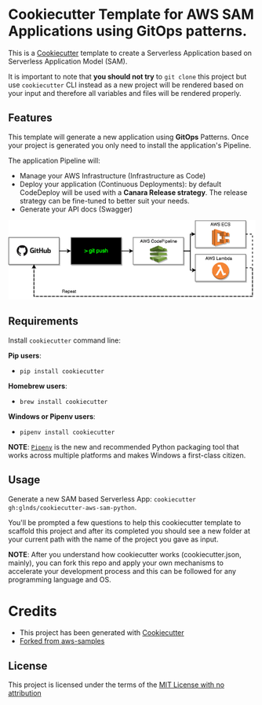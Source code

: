 # Cookiecutter Template for AWS SAM Applications using GitOps patterns.

This is a [Cookiecutter](https://github.com/audreyr/cookiecutter) template to create a Serverless Application based on Serverless Application Model (SAM).

It is important to note that **you should not try** to `git clone` this project but use `cookiecutter` CLI instead as a new project will be rendered based on your input and therefore all variables and files will be rendered properly.

## Features

This template will generate a new application using **GitOps** Patterns. Once your project is generated you only need to install the application's Pipeline. 

The application Pipeline will:
- Manage your AWS Infrastructure (Infrastructure as Code)  
- Deploy your application (Continuous Deployments): by default CodeDeploy will be used with a **Canara Release strategy**. The release strategy can be fine-tuned to better suit your needs.
- Generate your API docs (Swagger)

![GitOps](img/GitOps.png)

## Requirements

Install `cookiecutter` command line: 

**Pip users**:

* `pip install cookiecutter`

**Homebrew users**:

* `brew install cookiecutter`

**Windows or Pipenv users**:

* `pipenv install cookiecutter`

**NOTE**: [`Pipenv`](https://github.com/pypa/pipenv) is the new and recommended Python packaging tool that works across multiple platforms and makes Windows a first-class citizen.

## Usage

Generate a new SAM based Serverless App: `cookiecutter gh:glnds/cookiecutter-aws-sam-python`. 

You'll be prompted a few questions to help this cookiecutter template to scaffold this project and after its completed you should see a new folder at your current path with the name of the project you gave as input.

**NOTE**: After you understand how cookiecutter works (cookiecutter.json, mainly), you can fork this repo and apply your own mechanisms to accelerate your development process and this can be followed for any programming language and OS.


# Credits

* This project has been generated with [Cookiecutter](https://github.com/audreyr/cookiecutter)
* [Forked from aws-samples](https://github.com/aws-samples/cookiecutter-aws-sam-python)


License
-------

This project is licensed under the terms of the [MIT License with no attribution](/LICENSE)
